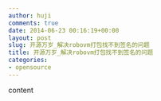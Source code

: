 ```yaml
---
author: huji
comments: true
date: 2014-06-23 00:16:19+00:00
layout: post
slug: 开源万岁_解决robovm打包找不到签名的问题
title: 开源万岁_解决robovm打包找不到签名的问题
categories:
- opensource
---
```

content

